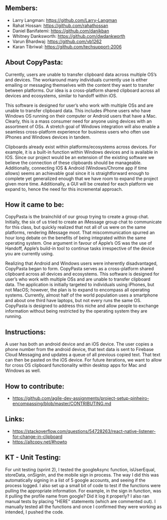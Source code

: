 ## Members:

- Larry Langman: https://github.com/Larry-Langman
- Rahat Hossan: https://github.com/rahathossan
- Daniel Banifatemi: https://github.com/danikban
- Whitney Danksworth: https://github.com/dwdankworth
- Varun Bhardwaj: https://github.com/vb1262
- Karan Tibriwal: https://github.com/techsupport-2006

## About CopyPasta:

Currently, users are unable to transfer clipboard data across multiple OS’s and devices. The workaround many individuals currently use is either emailing or messaging themselves with the content they want to transfer between platforms. Our idea is a cross-platform shared clipboard across all devices and ecosystems, similar to handoff within iOS.

This software is designed for user’s who work with multiple OSs and are unable to transfer clipboard data. This includes iPhone users who have Windows OS running on their computer or Android users that have a Mac. Clearly, this is a mass consumer need for anyone using devices with an assortment of OSs. A stretch goal of Windows integration will also enable a seamless cross-platform experience for business users who often use iPhones and Windows devices in tandem.

Clipboards already exist within platforms/ecosystems across devices. For example, it is a built-in function within Windows devices and is available in IOS. Since our project would be an extension of the existing software we believe the connection of these clipboards should be manageable. Additionally, connecting IOS & Android (Windows/Chrome app if time allows) seems an achievable goal since it is straightforward enough to complete yet generalized enough that we have room to expand the project given more time. Additionally, a GUI will be created for each platform we expand to, hence the need for this incremental approach.

## How it came to be:

CopyPasta is the brainchild of our group trying to create a group chat. Initially, the six of us tried to create an iMessage group chat to communicate for this class, but quickly realized that not all of us were on the same platforms, rendering iMessage moot. That miscommunication spurred an hour long debate on the benefits of being integrated within the same operating system. One argument in favour of Apple’s OS was the use of Handoff, Apple’s build-in tool to continue tasks irrespective of the device you are currently using.

Realizing that Android and Windows users were inherently disadvantaged, CopyPasta began to form. CopyPasta serves as a cross-platform shared clipboard across all devices and ecosystems. This software is designed for user’s who work with multiple OSs and are unable to transfer clipboard data. The application is initially targeted to individuals using iPhones, but not MacOS; however, the plan is to expand to encompass all operating systems. Currently, almost half of the world population uses a smartphone and about one third have laptops, but not every runs the same OS. CopyPasta is designed to address this niche and allow people to exchange information without being restricted by the operating system they are running.

## Instructions:

A user has both an android device and an iOS device. The user copies a phone number from the android device, that text data is sent to Firebase Cloud Messaging and updates a queue of all previous copied text. That text can then be pasted on the iOS device. For future iterations, we want to allow for cross OS clipboard functionality within desktop apps for Mac and Windows as well.

## How to contribute:

- https://github.com/agile-dev-assignments/project-setup-pinheiro-encompassing/blob/master/CONTRIBUTING.md

## Links:

- https://stackoverflow.com/questions/54728263/react-native-listener-for-change-in-clipboard
- https://altcopy.net/#howto

## KT - Unit Testing:
For unit testing (sprint 2), I tested the googleAsync function, isUserEqual, storeData, onSignIn, and the mobile sign in process. The way I did this was automatically signing in a list of 5 google accounts, and seeing if the process logged. I also set up a small bit of code to test if the functions were pulling the appropriate information. For example, in the sign in function, was it pulling the profile name from google? Did it log it properly? I also ran manual tests by placing "HERE" statements (which are commented out). I manually tested all the functions and once I confirmed they were working as intended, I pushed the code. 
